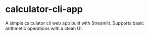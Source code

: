 # calculator-cli-app
A simple calculator cli web app built with Streamlit. Supports basic arithmetic operations with a clean UI.
